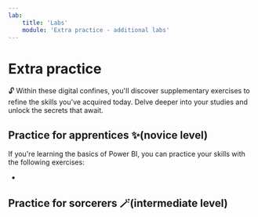 ```yaml
---
lab:
    title: 'Labs'
    module: 'Extra practice - additional labs'
---
```


# Extra practice

🔓 Within these digital confines, you'll discover supplementary exercises to refine the skills you've acquired today. Delve deeper into your studies and unlock the secrets that await. 

## Practice for apprentices ✨(novice level)

If you're learning the basics of Power BI, you can practice your skills with the following exercises:

- 

## Practice for sorcerers 🪄(intermediate level)
